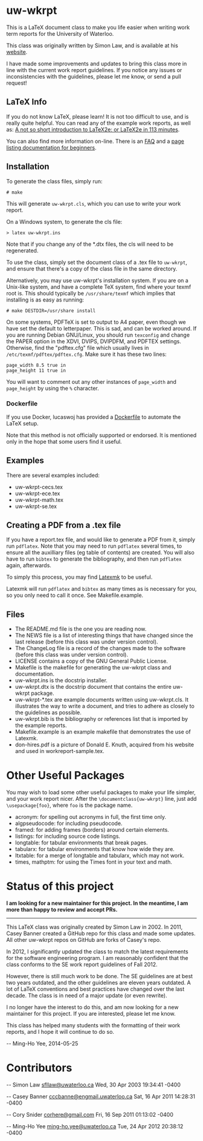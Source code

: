 # uw-wkrpt

This is a LaTeX document class to make you life easier when writing work term
reports for the University of Waterloo.

This class was originally written by Simon Law, and is available
at his [website][1].

I have made some improvements and updates to bring this class more in line with
the current work report guidelines. If you notice any issues or inconsistencies
with the guidelines, please let me know, or send a pull request!

[1]: http://sfllaw.ca/programs/uw-wkrpt/

## LaTeX Info

If you do not know LaTeX, please learn! It is not too difficult to use, and is
really quite helpful. You can read any of the example work reports, as well as:
[A not so short introduction to LaTeX2e: or LaTeX2e in 113 minutes][2].

You can also find more information on-line.  There is an [FAQ][3] and a
[page listing documentation for beginners][4].

[2]: http://tobi.oetiker.ch/lshort/
[3]: http://faq.tug.org
[4]: http://www.tug.org/begin.html

## Installation

To generate the class files, simply run:

    # make

This will generate `uw-wkrpt.cls`, which you can use to write your work report.

On a Windows system, to generate the cls file:

    > latex uw-wkrpt.ins

Note that if you change any of the *.dtx files, the cls will need to be
regenerated.


To use the class, simply set the document class of a .tex file to `uw-wkrpt`, and
ensure that there's a copy of the class file in the same directory.


Alternatively, you may use uw-wkrpt's installation system.  If you are on a
Unix-like system, and have a complete TeX system, find where your texmf root is.
This should typically be `/usr/share/texmf` which implies that installing
is as easy as running:

    # make DESTDIR=/usr/share install

On some systems, PDFTeX is set to output to A4 paper, even
though we have set the default to letterpaper.  This is sad, and can be
worked around.  If you are running Debian GNU/Linux, you should run
`texconfig` and change the PAPER option in the XDVI, DVIPS, DVIPDFM, and
PDFTEX settings.  Otherwise, find the "pdftex.cfg" file which usually
lives in `/etc/texmf/pdftex/pdftex.cfg`.  Make sure it has these two
lines:

    page_width 8.5 true in
    page_height 11 true in

You will want to comment out any other instances of `page_width` and
`page_height` by using the `%` character.

### Dockerfile

If you use Docker, lucaswoj has provided a [Dockerfile][5] to automate the LaTeX
setup.

Note that this method is not officially supported or endorsed. It is mentioned
only in the hope that some users find it useful.

[5]: https://gist.github.com/lucaswoj/176af70493aa4a37cbf8

## Examples

There are several examples included:

* uw-wkrpt-cecs.tex
* uw-wkrpt-ece.tex
* uw-wkrpt-math.tex
* uw-wkrpt-se.tex

## Creating a PDF from a .tex file

If you have a report.tex file, and would like to generate a PDF from it, simply
run `pdflatex`. Note that you may need to run `pdflatex` several times, to
ensure all the auxilliary files (eg table of contents) are created. You will
also have to run `bibtex` to generate the bibliography, and then run `pdflatex`
again, afterwards.

To simply this process, you may find [Latexmk][6] to be useful.

[6]: http://www.phys.psu.edu/~collins/software/latexmk-jcc/

Latexmk will run `pdflatex` and `bibtex` as many times as is necessary for you,
so you only need to call it once. See Makefile.example.

## Files

* The README.md file is the one you are reading now.
* The NEWS file is a list of interesting things that have changed since the last
  release (before this class was under version control).
* The ChangeLog file is a record of the changes made to the software (before
  this class was under version control).
* LICENSE contains a copy of the GNU General Public License.
* Makefile is the makefile for generating the uw-wkrpt class and documentation.
* uw-wkrpt.ins is the docstrip installer.
* uw-wkrpt.dtx is the docstrip document that contains the entire uw-wkrpt
  package.
* uw-wkrpt-*.tex are example documents written using uw-wkrpt.cls. 
  It illustrates the way to write a document, and tries to adhere as 
  closely to the guidelines as possible.
* uw-wkrpt.bib is the bibliography or references list that is imported 
  by the example reports.
* Makefile.example is an example makefile that demonstrates the use of Latexmk.
* don-hires.pdf is a picture of Donald E. Knuth, acquired from his 
  website and used in workreport-sample.tex.

# Other Useful Packages

You may wish to load some other useful packages to make your life
simpler, and your work report nicer.  After the `\documentclass{uw-wkrpt}`
line, just add `\usepackage{foo}`, where `foo` is the package name.

* acronym: for spelling out acronyms in full, the first time only.
* algpseudocode: for including pseudocode.
* framed: for adding frames (borders) around certain elements.
* listings: for including source code listings.
* longtable: for tabular environments that break pages.
* tabularx: for tabular environments that know how wide they are.
* ltxtable: for a merge of longtable and tabularx, which may not work.
* times, mathptm: for using the Times font in your text and math.

# Status of this project

**I am looking for a new maintainer for this project. In the meantime, I am more
than happy to review and accept PRs.**

---

This LaTeX class was originally created by Simon Law in 2002. In 2011, Casey
Banner created a GitHub repo for this class and made some updates. All other
uw-wkrpt repos on GitHub are forks of Casey's repo.

In 2012, I significantly updated the class to match the latest requirements for
the software engineering program. I am reasonably confident that the class
conforms to the SE work report guidelines of Fall 2012.

However, there is still much work to be done. The SE guidelines are at best two
years outdated, and the other guidelines are eleven years outdated. A lot of
LaTeX conventions and best practices have changed over the last decade. The
class is in need of a major update (or even rewrite).

I no longer have the interest to do this, and am now looking for a new
maintainer for this project. If you are interested, please let me know.

This class has helped many students with the formatting of their work reports,
and I hope it will continue to do so.

-- Ming-Ho Yee, 2014-05-25

# Contributors

-- Simon Law <sfllaw@uwaterloo.ca>  Wed, 30 Apr 2003 19:34:41 -0400

-- Casey Banner <cccbanne@engmail.uwaterloo.ca> Sat, 16 Apr 2011 14:28:31 -0400

-- Cory Snider <corhere@gmail.com> Fri, 16 Sep 2011 01:13:02 -0400

-- Ming-Ho Yee <ming-ho.yee@uwaterloo.ca> Tue, 24 Apr 2012 20:38:12 -0400
